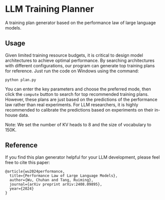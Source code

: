 # LLM Training Planner
A training plan generator based on the performance law of large language models.

## Usage
Given limited training resource budgets, it is critical to design model architectures to achieve optimal performance. By searching architectures with different configurations, our program can generate top training plans for reference.
Just run the code on Windows using the command:
```
python plan.py
```
You can enter the key parameters and choose the preferred mode, then click the `compute` button to search for top recommended training plans. However, these plans are just based on the predictions of the performance law rather than real experiments. For LLM researchers, it is highly recommended to calibrate the predictions based on experiments on their in-house data. 

Note: We set the number of KV heads to 8 and the size of vocabulary to 150K.

## Reference
If you find this plan generator helpful for your LLM development, please feel free to cite this paper:
```
@article{wu2024performance,
  title={Performance Law of Large Language Models},
  author={Wu, Chuhan and Tang, Ruiming},
  journal={arXiv preprint arXiv:2408.09895},
  year={2024}
}
```

